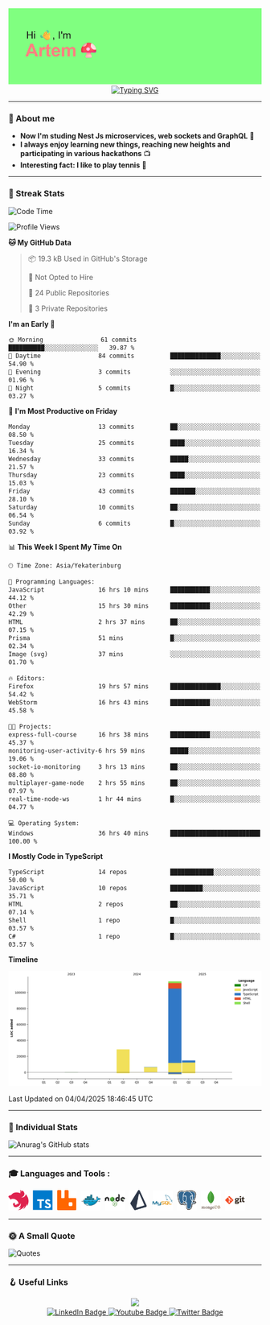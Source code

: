 <div id="header" align="center">
  <img src="https://github.com/CurlyBattery/CurlyBattery/blob/master/header.png?raw=true" alt="альтернативный текст">
  <a href="https://git.io/typing-svg"><img src="https://readme-typing-svg.demolab.com?font=Fira+Code&pause=1000&color=2BF777&width=435&lines=I've+been+doing+backend+programming+;on+Nest+JS+for+13+months+now" alt="Typing SVG" /></a>
</div>

---

### :otter: About me 
- __Now I'm studing Nest Js microservices, web sockets and GraphQL__ 🧩
- __I always enjoy learning new things, reaching new heights and participating in various hackathons__ 📺
- __Interesting fact: I like to play tennis__ 🏓

---

### :monorail: Streak Stats 

<!--START_SECTION:waka-->
![Code Time](http://img.shields.io/badge/Code%20Time-594%20hrs%2059%20mins-blue)

![Profile Views](http://img.shields.io/badge/Profile%20Views-3-blue)

**🐱 My GitHub Data** 

> 📦 19.3 kB Used in GitHub's Storage 
 > 
> 🚫 Not Opted to Hire
 > 
> 📜 24 Public Repositories 
 > 
> 🔑 3 Private Repositories 
 > 
**I'm an Early 🐤** 

```text
🌞 Morning                61 commits          ██████████░░░░░░░░░░░░░░░   39.87 % 
🌆 Daytime                84 commits          ██████████████░░░░░░░░░░░   54.90 % 
🌃 Evening                3 commits           ░░░░░░░░░░░░░░░░░░░░░░░░░   01.96 % 
🌙 Night                  5 commits           █░░░░░░░░░░░░░░░░░░░░░░░░   03.27 % 
```
📅 **I'm Most Productive on Friday** 

```text
Monday                   13 commits          ██░░░░░░░░░░░░░░░░░░░░░░░   08.50 % 
Tuesday                  25 commits          ████░░░░░░░░░░░░░░░░░░░░░   16.34 % 
Wednesday                33 commits          █████░░░░░░░░░░░░░░░░░░░░   21.57 % 
Thursday                 23 commits          ████░░░░░░░░░░░░░░░░░░░░░   15.03 % 
Friday                   43 commits          ███████░░░░░░░░░░░░░░░░░░   28.10 % 
Saturday                 10 commits          ██░░░░░░░░░░░░░░░░░░░░░░░   06.54 % 
Sunday                   6 commits           █░░░░░░░░░░░░░░░░░░░░░░░░   03.92 % 
```


📊 **This Week I Spent My Time On** 

```text
🕑︎ Time Zone: Asia/Yekaterinburg

💬 Programming Languages: 
JavaScript               16 hrs 10 mins      ███████████░░░░░░░░░░░░░░   44.12 % 
Other                    15 hrs 30 mins      ███████████░░░░░░░░░░░░░░   42.29 % 
HTML                     2 hrs 37 mins       ██░░░░░░░░░░░░░░░░░░░░░░░   07.15 % 
Prisma                   51 mins             █░░░░░░░░░░░░░░░░░░░░░░░░   02.34 % 
Image (svg)              37 mins             ░░░░░░░░░░░░░░░░░░░░░░░░░   01.70 % 

🔥 Editors: 
Firefox                  19 hrs 57 mins      ██████████████░░░░░░░░░░░   54.42 % 
WebStorm                 16 hrs 43 mins      ███████████░░░░░░░░░░░░░░   45.58 % 

🐱‍💻 Projects: 
express-full-course      16 hrs 38 mins      ███████████░░░░░░░░░░░░░░   45.37 % 
monitoring-user-activity-6 hrs 59 mins       █████░░░░░░░░░░░░░░░░░░░░   19.06 % 
socket-io-monitoring     3 hrs 13 mins       ██░░░░░░░░░░░░░░░░░░░░░░░   08.80 % 
multiplayer-game-node    2 hrs 55 mins       ██░░░░░░░░░░░░░░░░░░░░░░░   07.97 % 
real-time-node-ws        1 hr 44 mins        █░░░░░░░░░░░░░░░░░░░░░░░░   04.77 % 

💻 Operating System: 
Windows                  36 hrs 40 mins      █████████████████████████   100.00 % 
```

**I Mostly Code in TypeScript** 

```text
TypeScript               14 repos            ████████████░░░░░░░░░░░░░   50.00 % 
JavaScript               10 repos            █████████░░░░░░░░░░░░░░░░   35.71 % 
HTML                     2 repos             ██░░░░░░░░░░░░░░░░░░░░░░░   07.14 % 
Shell                    1 repo              █░░░░░░░░░░░░░░░░░░░░░░░░   03.57 % 
C#                       1 repo              █░░░░░░░░░░░░░░░░░░░░░░░░   03.57 % 
```



**Timeline**

![Lines of Code chart](https://raw.githubusercontent.com/CurlyBattery/CurlyBattery/master/assets/bar_graph.png)


 Last Updated on 04/04/2025 18:46:45 UTC
<!--END_SECTION:waka-->

---

### :slot_machine: Individual Stats 
![Anurag's GitHub stats](https://github-readme-stats.vercel.app/api?username=CurlyBattery&hide=contribs,prs&theme=dracula)

---

### :mortar_board: Languages and Tools :
<div>
  <img src="https://github.com/devicons/devicon/blob/master/icons/nestjs/nestjs-original.svg" title="Nest" alt="Nest" width="40" height="40"/>&nbsp;
  <img src="https://github.com/devicons/devicon/blob/master/icons/typescript/typescript-plain.svg" title="TypeScript" alt="TypeScript" width="40" height="40"/>&nbsp;
  <img src="https://github.com/devicons/devicon/blob/master/icons/rabbitmq/rabbitmq-original.svg" title="Rabbit" alt="RabbitMQ" width="40" height="40"/>&nbsp;
  <img src="https://github.com/devicons/devicon/blob/master/icons/docker/docker-original.svg" title="Docker" alt="Docker" width="40" height="40"/>&nbsp;
  <img src="https://github.com/devicons/devicon/blob/master/icons/nodejs/nodejs-original-wordmark.svg" title="NodeJS" alt="NodeJS" width="40" height="40"/>&nbsp;
  <img src="https://github.com/devicons/devicon/blob/master/icons/prisma/prisma-original.svg" title="Prisma"  alt="Prisma" width="40" height="40"/>&nbsp;
  <img src="https://github.com/devicons/devicon/blob/master/icons/mysql/mysql-original-wordmark.svg" title="MySQL"  alt="MySQL" width="40" height="40"/>&nbsp;
  <img src="https://github.com/devicons/devicon/blob/master/icons/postgresql/postgresql-original.svg" title="PostgreSQL"  alt="PostgreSQL" width="40" height="40"/>&nbsp;
  <img src="https://github.com/devicons/devicon/blob/master/icons/mongodb/mongodb-original-wordmark.svg" title="MongoDB" alt="MongoDB" width="40" height="40"/>&nbsp;
  <img src="https://github.com/devicons/devicon/blob/master/icons/git/git-original-wordmark.svg" title="Git" **alt="Git" width="40" height="40"/>
</div>

---

### :sun_with_face: A Small Quote
![Quotes](https://quotes-github-readme.vercel.app/api?type=horizontal&theme=dark)

---

### :hook: Useful Links 
<div align="center">
  <img src="https://media2.giphy.com/media/v1.Y2lkPTc5MGI3NjExdG1qb3M0MHpyZmczeDJoZzR4Z2lvcXBydDhpejNpb3Zoc2NoM2lnaCZlcD12MV9pbnRlcm5hbF9naWZfYnlfaWQmY3Q9Zw/FXynzLoP14IHsnfGmO/giphy.gif" height="300">
  
  <div id="badges">
  <a href="your-linkedin-URL">
    <img src="https://img.shields.io/badge/LinkedIn-blue?style=for-the-badge&logo=linkedin&logoColor=white" alt="LinkedIn Badge"/>
  </a>
  <a href="your-youtube-URL">
    <img src="https://img.shields.io/badge/YouTube-red?style=for-the-badge&logo=youtube&logoColor=white" alt="Youtube Badge"/>
  </a>
  <a href="your-twitter-URL">
    <img src="https://img.shields.io/badge/Twitter-blue?style=for-the-badge&logo=twitter&logoColor=white" alt="Twitter Badge"/>
  </a>
